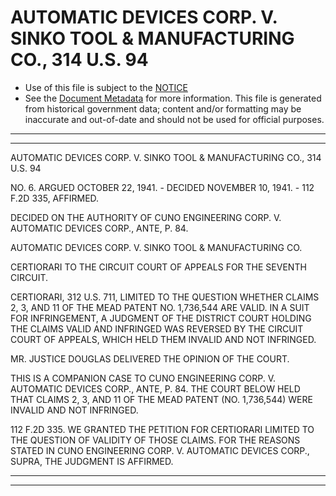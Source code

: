 ---
---

# AUTOMATIC DEVICES CORP. V. SINKO TOOL & MANUFACTURING CO., 314 U.S. 94

* Use of this file is subject to the [NOTICE](https://github.com/publicdocs/notice/blob/master/NOTICE)
* See the [Document Metadata](../../../) for more information.
  This file is generated from historical government data; content and/or formatting may be inaccurate and out-of-date and should not be used for official purposes.

----------
----------

AUTOMATIC DEVICES CORP. V. SINKO TOOL & MANUFACTURING CO., 314 U.S. 94

NO. 6.  ARGUED OCTOBER 22, 1941.  - DECIDED NOVEMBER 10, 1941.  - 112 F.2D 335, AFFIRMED.

DECIDED ON THE AUTHORITY OF CUNO ENGINEERING CORP. V. AUTOMATIC DEVICES CORP., ANTE, P. 84.

AUTOMATIC DEVICES CORP. V. SINKO TOOL & MANUFACTURING CO.

CERTIORARI TO THE CIRCUIT COURT OF APPEALS FOR THE SEVENTH CIRCUIT.

CERTIORARI, 312 U.S. 711, LIMITED TO THE QUESTION WHETHER CLAIMS 2, 3, AND 11 OF THE MEAD PATENT NO. 1,736,544 ARE VALID.  IN A SUIT FOR INFRINGEMENT, A JUDGMENT OF THE DISTRICT COURT HOLDING THE CLAIMS VALID AND INFRINGED WAS REVERSED BY THE CIRCUIT COURT OF APPEALS, WHICH HELD THEM INVALID AND NOT INFRINGED.

MR. JUSTICE DOUGLAS DELIVERED THE OPINION OF THE COURT.

THIS IS A COMPANION CASE TO CUNO ENGINEERING CORP. V. AUTOMATIC DEVICES CORP., ANTE, P. 84.  THE COURT BELOW HELD THAT CLAIMS 2, 3, AND 11 OF THE MEAD PATENT (NO. 1,736,544) WERE INVALID AND NOT INFRINGED.

112 F.2D 335.  WE GRANTED THE PETITION FOR CERTIORARI LIMITED TO THE QUESTION OF VALIDITY OF THOSE CLAIMS.  FOR THE REASONS STATED IN CUNO ENGINEERING CORP. V. AUTOMATIC DEVICES CORP., SUPRA, THE JUDGMENT IS AFFIRMED.


----------
----------

